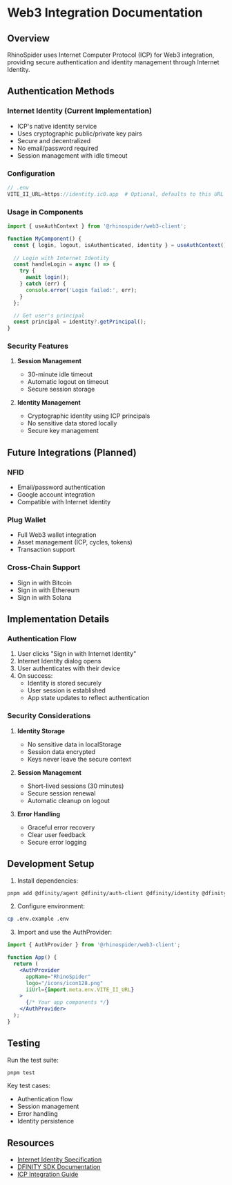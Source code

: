 # Web3 Integration Documentation

## Overview
RhinoSpider uses Internet Computer Protocol (ICP) for Web3 integration, providing secure authentication and identity management through Internet Identity.

## Authentication Methods

### Internet Identity (Current Implementation)
- ICP's native identity service
- Uses cryptographic public/private key pairs
- Secure and decentralized
- No email/password required
- Session management with idle timeout

### Configuration
```typescript
// .env
VITE_II_URL=https://identity.ic0.app  # Optional, defaults to this URL
```

### Usage in Components
```jsx
import { useAuthContext } from '@rhinospider/web3-client';

function MyComponent() {
  const { login, logout, isAuthenticated, identity } = useAuthContext();
  
  // Login with Internet Identity
  const handleLogin = async () => {
    try {
      await login();
    } catch (err) {
      console.error('Login failed:', err);
    }
  };

  // Get user's principal
  const principal = identity?.getPrincipal();
}
```

### Security Features
1. **Session Management**
   - 30-minute idle timeout
   - Automatic logout on timeout
   - Secure session storage

2. **Identity Management**
   - Cryptographic identity using ICP principals
   - No sensitive data stored locally
   - Secure key management

## Future Integrations (Planned)

### NFID
- Email/password authentication
- Google account integration
- Compatible with Internet Identity

### Plug Wallet
- Full Web3 wallet integration
- Asset management (ICP, cycles, tokens)
- Transaction support

### Cross-Chain Support
- Sign in with Bitcoin
- Sign in with Ethereum
- Sign in with Solana

## Implementation Details

### Authentication Flow
1. User clicks "Sign in with Internet Identity"
2. Internet Identity dialog opens
3. User authenticates with their device
4. On success:
   - Identity is stored securely
   - User session is established
   - App state updates to reflect authentication

### Security Considerations
1. **Identity Storage**
   - No sensitive data in localStorage
   - Session data encrypted
   - Keys never leave the secure context

2. **Session Management**
   - Short-lived sessions (30 minutes)
   - Secure session renewal
   - Automatic cleanup on logout

3. **Error Handling**
   - Graceful error recovery
   - Clear user feedback
   - Secure error logging

## Development Setup

1. Install dependencies:
```bash
pnpm add @dfinity/agent @dfinity/auth-client @dfinity/identity @dfinity/principal
```

2. Configure environment:
```bash
cp .env.example .env
```

3. Import and use the AuthProvider:
```jsx
import { AuthProvider } from '@rhinospider/web3-client';

function App() {
  return (
    <AuthProvider
      appName="RhinoSpider"
      logo="/icons/icon128.png"
      iiUrl={import.meta.env.VITE_II_URL}
    >
      {/* Your app components */}
    </AuthProvider>
  );
}
```

## Testing
Run the test suite:
```bash
pnpm test
```

Key test cases:
- Authentication flow
- Session management
- Error handling
- Identity persistence

## Resources
- [Internet Identity Specification](https://internetcomputer.org/docs/current/references/ii-spec/)
- [DFINITY SDK Documentation](https://sdk.dfinity.org/docs/index.html)
- [ICP Integration Guide](https://internetcomputer.org/docs/current/developer-docs/integrations/)

